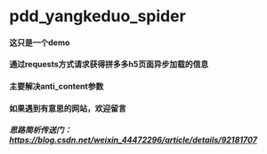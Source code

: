 # pdd_yangkeduo_spider

#### 这只是一个demo
#### 通过requests方式请求获得拼多多h5页面异步加载的信息
#### 主要解决anti_content参数
#### 如果遇到有意思的网站，欢迎留言
##### 思路简析传送门：https://blog.csdn.net/weixin_44472296/article/details/92181707
